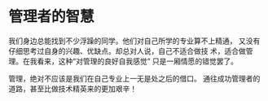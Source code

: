 # 管理者的智慧

我们身边总能找到不少浮躁的同学。他们对自己所学的专业算不上精通， 又没有仔细思考过自身的兴趣、优缺点。却总对人说，自己不适合做技 术，适合做管理。在我看来，这种“对管理的良好自我感觉” 只是一厢情愿的错觉罢了。

管理，绝对不应该是我们在自己专业上一无是处之后的借口。 通往成功管理者的道路，甚至比做技术精英来的更加艰辛！

